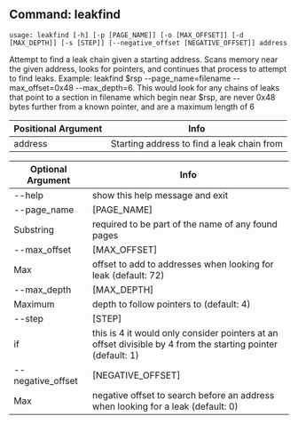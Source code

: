 ## Command: leakfind ##
```
usage: leakfind [-h] [-p [PAGE_NAME]] [-o [MAX_OFFSET]] [-d [MAX_DEPTH]] [-s [STEP]] [--negative_offset [NEGATIVE_OFFSET]] address
```
Attempt to find a leak chain given a starting address. Scans memory near the given address, looks for pointers, and continues that process to attempt to find leaks. Example: leakfind $rsp --page_name=filename --max_offset=0x48 --max_depth=6. This would look for any chains of leaks that point to a section in filename which begin near $rsp, are never 0x48 bytes further from a known pointer, and are a maximum length of 6  

| Positional Argument | Info |
|---------------------|------|
| address | Starting address to find a leak chain from |

| Optional Argument | Info |
|---------------------|------|
| --help | show this help message and exit |
| --page_name | [PAGE_NAME] |
| Substring | required to be part of the name of any found pages |
| --max_offset | [MAX_OFFSET] |
| Max | offset to add to addresses when looking for leak (default: 72) |
| --max_depth | [MAX_DEPTH] |
| Maximum | depth to follow pointers to (default: 4) |
| --step | [STEP] |
| if | this is 4 it would only consider pointers at an offset divisible by 4 from the starting pointer (default: 1) |
| --negative_offset | [NEGATIVE_OFFSET] |
| Max | negative offset to search before an address when looking for a leak (default: 0) |


